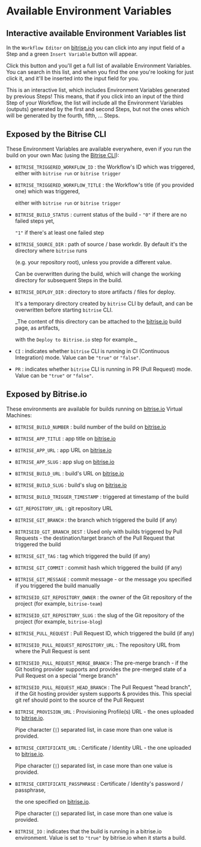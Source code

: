 # Available Environment Variables

## Interactive available Environment Variables list

In the `Workflow Editor` on [bitrise.io](https://www.bitrise.io) you can click into any input field of a Step and a green `Insert Variable` button will appear.

Click this button and you'll get a full list of available Environment Variables. You can search in this list, and when you find the one you're looking for just click it, and it'll be inserted into the input field for you.

This is an interactive list, which includes Environment Variables generated by previous Steps! This means, that if you click into an input of the third Step of your Workflow, the list will include all the Environment Variables \(outputs\) generated by the first and second Steps, but not the ones which will be generated by the fourth, fifth, ... Steps.

## Exposed by the Bitrise CLI

These Environment Variables are available everywhere, even if you run the build on your own Mac \(using the [Bitrise CLI](https://www.bitrise.io/cli)\):

* `BITRISE_TRIGGERED_WORKFLOW_ID` : the Workflow's ID which was triggered, either with `bitrise run` or `bitrise trigger`
* `BITRISE_TRIGGERED_WORKFLOW_TITLE` : the Workflow's title \(if you provided one\) which was triggered,

  either with `bitrise run` or `bitrise trigger`

* `BITRISE_BUILD_STATUS` : current status of the build - `"0"` if there are no failed steps yet,

  `"1"` if there's at least one failed step

* `BITRISE_SOURCE_DIR` : path of source / base workdir. By default it's the directory where `bitrise` runs

  \(e.g. your repository root\), unless you provide a different value.

  Can be overwritten during the build, which will change the working directory for subsequent Steps in the build.

* `BITRISE_DEPLOY_DIR` : directory to store artifacts / files for deploy.

  It's a temporary directory created by `bitrise` CLI by default, and can be overwritten before starting `bitrise` CLI.

  \_The content of this directory can be attached to the [bitrise.io](https://www.bitrise.io) build page, as artifacts,

  with the `Deploy to Bitrise.io` step for example.\_

* `CI` : indicates whether `bitrise` CLI is running in CI \(Continuous Integration\) mode. Value can be `"true"` or `"false"`.
* `PR` : indicates whether `bitrise` CLI is running in PR \(Pull Request\) mode. Value can be `"true"` or `"false"`.

## Exposed by Bitrise.io

These environments are available for builds running on [bitrise.io](https://www.bitrise.io) Virtual Machines:

* `BITRISE_BUILD_NUMBER` : build number of the build on [bitrise.io](https://www.bitrise.io)
* `BITRISE_APP_TITLE` : app title on [bitrise.io](https://www.bitrise.io)
* `BITRISE_APP_URL` : app URL on [bitrise.io](https://www.bitrise.io)
* `BITRISE_APP_SLUG` : app slug on [bitrise.io](https://www.bitrise.io)
* `BITRISE_BUILD_URL` : build's URL on [bitrise.io](https://www.bitrise.io)
* `BITRISE_BUILD_SLUG` : build's slug on [bitrise.io](https://www.bitrise.io)
* `BITRISE_BUILD_TRIGGER_TIMESTAMP` : triggered at timestamp of the build
* `GIT_REPOSITORY_URL` : git repository URL
* `BITRISE_GIT_BRANCH` : the branch which triggered the build \(if any\)
* `BITRISEIO_GIT_BRANCH_DEST` : Used only with builds triggered by Pull Requests - the destination/target branch of the Pull Request that triggered the build
* `BITRISE_GIT_TAG` : tag which triggered the build \(if any\)
* `BITRISE_GIT_COMMIT` : commit hash which triggered the build \(if any\)
* `BITRISE_GIT_MESSAGE` : commit message - or the message you specified if you triggered the build manually
* `BITRISEIO_GIT_REPOSITORY_OWNER` : the owner of the Git repository of the project \(for example, `bitrise-team`\)
* `BITRISEIO_GIT_REPOSITORY_SLUG` : the slug of the Git repository of the project \(for example, `bitrise-blog`\)
* `BITRISE_PULL_REQUEST` : Pull Request ID, which triggered the build \(if any\)
* `BITRISEIO_PULL_REQUEST_REPOSITORY_URL` : The repository URL from where the Pull Request is sent
* `BITRISEIO_PULL_REQUEST_MERGE_BRANCH` : The pre-merge branch - if the Git hosting provider supports and provides the pre-merged state of a Pull Request on a special "merge branch"
* `BITRISEIO_PULL_REQUEST_HEAD_BRANCH` : The Pull Request "head branch", if the Git hosting provider system supports & provides this. This special git ref should point to the source of the Pull Request
* `BITRISE_PROVISION_URL` : Provisioning Profile\(s\) URL - the ones uploaded to [bitrise.io](https://www.bitrise.io).

  Pipe character \(`|`\) separated list, in case more than one value is provided.

* `BITRISE_CERTIFICATE_URL` : Certificate / Identity URL - the one uploaded to [bitrise.io](https://www.bitrise.io).

  Pipe character \(`|`\) separated list, in case more than one value is provided.

* `BITRISE_CERTIFICATE_PASSPHRASE` : Certificate / Identity's password / passphrase,

  the one specified on [bitrise.io](https://www.bitrise.io).

  Pipe character \(`|`\) separated list, in case more than one value is provided.

* `BITRISE_IO` : indicates that the build is running in a bitrise.io environment. Value is set to `"true"` by bitrise.io when it starts a build.

